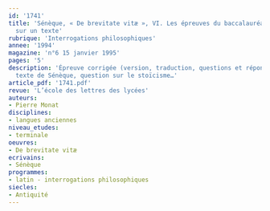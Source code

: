 ```yaml
---
id: '1741'
title: 'Sénèque, « De brevitate vitæ », VI. Les épreuves du baccalauréat : questions
  sur un texte'
rubrique: 'Interrogations philosophiques'
annee: '1994'
magazine: 'n°6 15 janvier 1995'
pages: '5'
description: 'Épreuve corrigée (version, traduction, questions et réponse) de latin :
  texte de Sénèque, question sur le stoïcisme…'
article_pdf: '1741.pdf'
revue: 'L’école des lettres des lycées'
auteurs:
- Pierre Monat
disciplines:
- langues anciennes
niveau_etudes:
- terminale
oeuvres:
- De brevitate vitæ
ecrivains:
- Sénèque
programmes:
- latin - interrogations philosophiques
siecles:
- Antiquité
---
```

